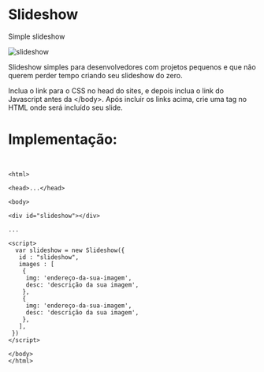 # Slideshow

Simple slideshow

![slideshow](https://user-images.githubusercontent.com/89478867/213879550-a7bddd17-b6ab-4124-b4d4-800e6fdcc657.JPG)

Slideshow simples para desenvolvedores com projetos pequenos e que não querem perder tempo criando seu slideshow do zero.

Inclua o link para o CSS no head do sites, e depois inclua o link do Javascript antes da &lt;/body&gt;.
Após incluir os links acima, crie uma tag no HTML onde será incluído seu slide.

# Implementação:
<pre>
<code>

&lt;html&gt;

&lt;head&gt;...&lt;/head&gt;

&lt;body&gt;

&lt;div id="slideshow"&gt;&lt;/div&gt;

...

&lt;script&gt;
  var slideshow = new Slideshow({
   id : "slideshow",
   images : [
    {
     img: 'endereço-da-sua-imagem',
     desc: 'descrição da sua imagem',
    },
    {
     img: 'endereço-da-sua-imagem',
     desc: 'descrição da sua imagem',
    },
   ],
 })
&lt;/script&gt;

&lt;/body&gt;
&lt;/html&gt;
</code>
</pre>
